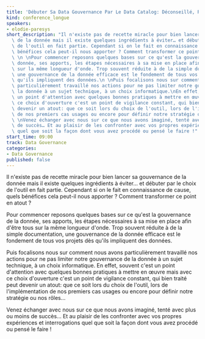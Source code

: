 ```yaml
---
title: 'Débuter Sa Data Gouvernance Par Le Data Catalog: Déconseillé, Risqué Mais Comment En Faire Une Force ?'
kind: conference_longue
speakers:
- elodie-paresys
short_description: "Il n'existe pas de recette miracle pour bien lancer sa gouvernance\
  \ de la donnée mais il existe quelques ingrédients à éviter… et débuter par le choix\
  \ de l'outil en fait partie. Cependant si on le fait en connaissance de cause, quels\
  \ bénéfices cela peut-il nous apporter ? Comment transformer ce point en atout ?\
  \ \n \nPour commencer reposons quelques bases sur ce qu'est la gouvernance de la\
  \ donnée, ses apports, les étapes nécessaires à sa mise en place afin d'être tous\
  \ sur la même longueur d'onde. Trop souvent réduite à de la simple documentation,\
  \ une gouvernance de la donnée efficace est le fondement de tous vos projets dès\
  \ qu'ils impliquent des données.\n \nPuis focalisons nous sur comment nous avons\
  \ particulièrement travaillé nos actions pour ne pas limiter notre gouvernance de\
  \ la donnée à un sujet technique, à un choix informatique.\nEn effet, souvent c'est\
  \ un point d'attention avec quelques bonnes pratiques à mettre en œuvre mais avec\
  \ ce choix d'ouverture c'est un point de vigilance constant, qui bien traité peut\
  \ devenir un atout: que ce soit lors du choix de l'outil, lors de l'implémentation\
  \ de nos premiers cas usages ou encore pour définir notre stratégie ou nos rôles…\n\
  \ \nVenez échanger avec nous sur ce que nous avons imaginé, tenté avec plus ou moins\
  \ de succès… Et au plaisir de les confronter avec vos propres expériences et interrogations\
  \ quel que soit la façon dont vous avez procédé ou pensé le faire !"
start_time: 09:00
track: Data Governance
categories:
- Data Governance
published: false
---
```


Il n'existe pas de recette miracle pour bien lancer sa gouvernance de la donnée mais il existe quelques ingrédients à éviter… et débuter par le choix de l'outil en fait partie. Cependant si on le fait en connaissance de cause, quels bénéfices cela peut-il nous apporter ? Comment transformer ce point en atout ? 
 
Pour commencer reposons quelques bases sur ce qu'est la gouvernance de la donnée, ses apports, les étapes nécessaires à sa mise en place afin d'être tous sur la même longueur d'onde. Trop souvent réduite à de la simple documentation, une gouvernance de la donnée efficace est le fondement de tous vos projets dès qu'ils impliquent des données.
 
Puis focalisons nous sur comment nous avons particulièrement travaillé nos actions pour ne pas limiter notre gouvernance de la donnée à un sujet technique, à un choix informatique.
En effet, souvent c'est un point d'attention avec quelques bonnes pratiques à mettre en œuvre mais avec ce choix d'ouverture c'est un point de vigilance constant, qui bien traité peut devenir un atout: que ce soit lors du choix de l'outil, lors de l'implémentation de nos premiers cas usages ou encore pour définir notre stratégie ou nos rôles…
 
Venez échanger avec nous sur ce que nous avons imaginé, tenté avec plus ou moins de succès… Et au plaisir de les confronter avec vos propres expériences et interrogations quel que soit la façon dont vous avez procédé ou pensé le faire !
